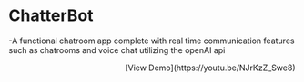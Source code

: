 # ChatterBot

-A functional chatroom app complete with real time communication features such as chatrooms and voice chat utilizing the openAI api

<p style="text-align: right;">[View Demo](https://youtu.be/NJrKzZ_Swe8)</p>
